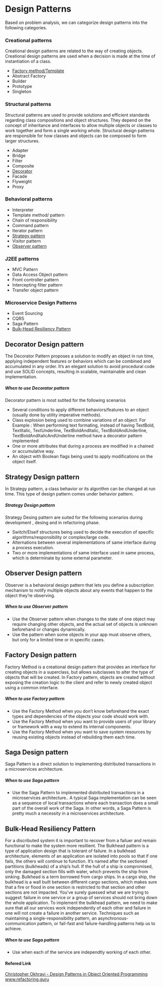# Design Patterns 

Based on problem analysis, we can categorize design patterns into the following categories.


### Creational patterns
Creational design patterns are related to the way of creating objects. Creational design patterns are used when a decision is made at the time of instantiation of a class.

* [Factory method/Template](#factory-desing-pattern)
* Abstract Factory
* Builder
* Prototype
* Singleton

### Structural patterns
Structural patterns are used to provide solutions and efficient standards regarding class compositions and object structures. They depend on the concept of inheritance and interfaces to allow multiple objects or classes to work together and form a single working whole. Structural design patterns are responsible for how classes and objects can be composed to form larger structures.

* Adapter
* Bridge
* Filter
* Composite
* [Decorator](#decorator-design-pattern)
* Facade
* Flyweight
* Proxy

### Behavioral patterns 

* Interpreter
* Template method/ pattern
* Chain of responsibility
* Command pattern
* Iterator pattern
* [Strategy pattern](#strategy-design-pattern)
* Visitor pattern
* [Observer pattern](#observer-design-pattern)

### J2EE patterns 

* MVC Pattern
* Data Access Object pattern
* Front controller pattern
* Intercepting filter pattern
* Transfer object pattern

### Microservice Design Patterns
* Event Sourcing
* CQRS
* Saga Pattern
* [Bulk-Head Resiliency Pattern](#Bulk-Head-Resiliency-Pattern)


## Decorator Design pattern
The Decorator Pattern proposes a solution to modify an object in run time, applying independent features or behaviors which can be combined and accumulated in any order.
It’s an elegant solution to avoid procedural code and use SOLID concepts, resulting in scalable, maintainable and clean implementation.
##### When to use Decorator pattern
Decorator pattern is most sutited for the following scenarios

* Several conditions to apply different behaviors/features to an object (usually done by utility imperative methods).
* Class explosion being used to combine variations of an object. For Example : When performing text formating, instead of having  TextBold, TextItalic, TextUnderline, TextBoldAndItalic, TextBoldAndUnderline, TextBoldAndItalicAndUnderline method have a decorator pattern implemented 
* One or more attributes that during a process are modified in a chained or accumulative way.
* An object with Boolean flags being used to apply modifications on the object itself.


## Strategy Design pattern
In Strategy pattern, a class behavior or its algorithm can be changed at run time. This type of design pattern comes under behavior pattern.

##### Strategy Design pattern
Strategy Desing pattern are suited for the following scenarios during development , desing and in refactoring phase.

* Switch/Elseif structures being used to decide the execution of specific algorithms/responsibility or complex/large code.
* Alternations between several implementations of same interface during a process execution.
* Two or more implementations of same interface used in same process, which is determinate by some external parameter.


## Observer Design pattern
Observer is a behavioral design pattern that lets you define a subscription mechanism to notify multiple objects about any events that happen to the object they’re observing.
##### When to use Observer pattern
* Use the Observer pattern when changes to the state of one object may require changing other objects, and the actual set of objects is unknown beforehand or changes dynamically.
* Use the pattern when some objects in your app must observe others, but only for a limited time or in specific cases.


## Factory Design pattern 
Factory Method is a creational design pattern that provides an interface for creating objects in a superclass, but allows subclasses to alter the type of objects that will be created.
In Factory pattern, objects are created without exposing the creation logic to the client and refer to newly created object using a common interface.
##### When to use Factory pattern
* Use the Factory Method when you don’t know beforehand the exact types and dependencies of the objects your code should work with.
* Use the Factory Method when you want to provide users of your library or framework with a way to extend its internal components.
* Use the Factory Method when you want to save system resources by reusing existing objects instead of rebuilding them each time.


## Saga Design pattern
Saga Pattern is a direct solution to implementing distributed transactions in a microservices architecture. 
##### When to use Saga pattern
* Use the Saga Pattern to implemented distributed transactions in a microservices architecture.. A typical Saga implementation can be seen as a sequence of local transactions where each transaction does a small part of the overall work of the Saga. In other words, a Saga Pattern is pretty much a necessity in a microservices architecture. 




## Bulk-Head Resiliency Pattern
For a discributed system it is important to recover from a failuer and remain functional to make the system more resillient. The Bulkhead pattern is a type of application design that is tolerant of failure. In a bulkhead architecture, elements of an application are isolated into pools so that if one fails, the others will continue to function. It’s named after the sectioned partitions (bulkheads) of a ship’s hull. If the hull of a ship is compromised, only the damaged section fills with water, which prevents the ship from sinking.
Bulkhead is a term borrowed from cargo ships. In a cargo ship, the bulkhead is a wall built between different cargo sections, which makes sure that a fire or flood in one section is restricted to that section and other sections are not impacted. You’ve surely guessed what we are trying to suggest: failure in one service or a group of services should not bring down the whole application.
To implement the bulkhead pattern, we need to make sure that all our services work independently of each other and failure in one will not create a failure in another service. Techniques such as maintaining a single-responsibility pattern, an asynchronous-communication pattern, or fail-fast and failure-handling patterns help us to achieve.

##### When to use Saga pattern

* Use when each of the service are independtly working of each other. 






#### Refered Link
<a href="https://www.youtube.com/playlist?list=PLrhzvIcii6GNjpARdnO4ueTUAVR9eMBpc" target="_blank">Christopher Okhravi - Design Patterns in Object Oriented Programming</a>
<a href="https://refactoring.guru/design-patterns" target="_blank"> www.refactoring.guru</a>
